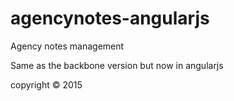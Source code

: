 # agencynotes-angularjs
Agency notes management

Same as the backbone version but now in angularjs

copyright © 2015
